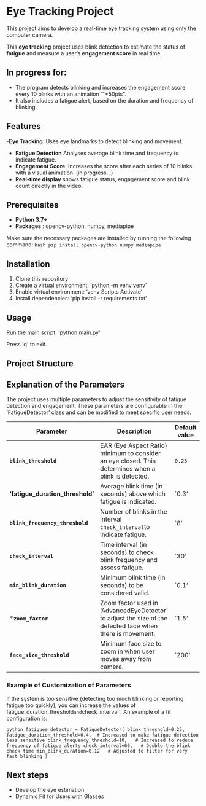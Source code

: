 # Eye Tracking Project

This project aims to develop a real-time eye tracking system using only the computer camera.

This **eye tracking** project uses blink detection to estimate the status of **fatigue** and measure a user’s **engagement score** in real time. 

## In progress for: 

- The program detects blinking and increases the engagement score every 10 blinks with an animation `"+50pts". 
- It also includes a fatigue alert, based on the duration and frequency of blinking.

## Features

-**Eye Tracking**: Uses eye landmarks to detect blinking and movement.
- **Fatigue Detection** Analyses average blink time and frequency to indicate fatigue.
- **Engagement Score**: Increases the score after each series of 10 blinks with a visual animation. (in progress...)
- **Real-time display** shows fatigue status, engagement score and blink count directly in the video.

## Prerequisites

- **Python 3.7+**
- **Packages** : opencv-python, numpy, mediapipe

Make sure the necessary packages are installed by running the following command:
`bash
pip install opencv-python numpy mediapipe
`
## Installation

1. Clone this repository
2. Create a virtual environment: ‘python -m venv venv’
3. Enable virtual environment: ‘venv Scripts Activate’
4. Install dependencies: ‘pip install -r requirements.txt’

## Usage

Run the main script: ‘python main.py’

Press 'q' to exit.

## Project Structure

## Explanation of the Parameters

The project uses multiple parameters to adjust the sensitivity of fatigue detection and engagement. These parameters are configurable in the ‘FatigueDetector’ class and can be modified to meet specific user needs.

| Parameter   | Description   | Default value |
|-----------------------------|-----------------------------------------------------------------------------------------------------------------|--------------------|
| **`blink_threshold`**   | EAR (Eye Aspect Ratio) minimum to consider an eye closed. This determines when a blink is detected.   | `0.25`   |
| **‘fatigue_duration_threshold’** | Average blink time (in seconds) above which fatigue is indicated.   | `0.3‘   |
| **`blink_frequency_threshold`**   | Number of blinks in the interval `check_interval`to indicate fatigue.   | `8‘   |
| **`check_interval`**   | Time interval (in seconds) to check blink frequency and assess fatigue.   | `30‘   |
| **`min_blink_duration`**   | Minimum blink time (in seconds) to be considered valid.   | `0.1‘   |
| ***`zoom_factor`**   | Zoom factor used in ‘AdvancedEyeDetector’ to adjust the size of the detected face when there is movement.   | `1.5‘   |
| **`face_size_threshold`**   | Minimum face size to zoom in when user moves away from camera.   | `200‘   |


### Example of Customization of Parameters

If the system is too sensitive (detecting too much blinking or reporting fatigue too quickly), you can increase the values of fatigue_duration_threshold` and `check_interval`. An example of a fit configuration is:

``python
fatiguee_detector = FatigueDetector(
    blink_threshold=0.25,
    fatigue_duration_threshold=0.4,  # Increased to make fatigue detection less sensitive
    blink_frequency_threshold=10,   # Increased to reduce frequency of fatigue alerts
    check_interval=60,   # Double the blink check time
    min_blink_duration=0.12   # Adjusted to filter for very fast blinking
)
``

## Next steps

- Develop the eye estimation
- Dynamic Fit for Users with Glasses